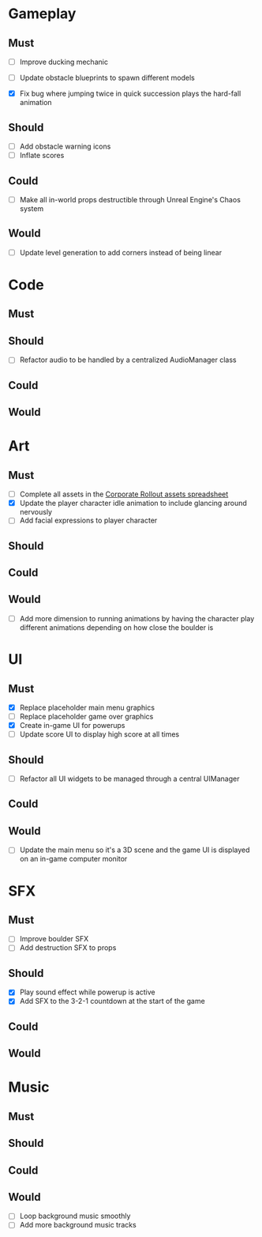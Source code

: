 # Gameplay
## Must
- [ ] Improve ducking mechanic
- [ ] Update obstacle blueprints to spawn different models
- [x] Fix bug where jumping twice in quick succession plays the hard-fall animation


## Should
- [ ] Add obstacle warning icons
- [ ] Inflate scores

## Could
- [ ] Make all in-world props destructible through Unreal Engine's Chaos system
## Would
- [ ] Update level generation to add corners instead of being linear


# Code
## Must

## Should
- [ ] Refactor audio to be handled by a centralized AudioManager class

## Could

## Would


# Art
## Must
- [ ] Complete all assets in the [Corporate Rollout assets spreadsheet](https://docs.google.com/spreadsheets/d/191MOwSGsKXqwEgvzihiEf_zCXeHrzPd34X6nVXWNiSo/edit#gid=0)
- [x] Update the player character idle animation to include glancing around nervously
- [ ] Add facial expressions to player character

## Should

## Could

## Would
- [ ] Add more dimension to running animations by having the character play different animations depending on how close the boulder is


# UI
## Must
- [x] Replace placeholder main menu graphics
- [ ] Replace placeholder game over graphics
- [x] Create in-game UI for powerups
- [ ] Update score UI to display high score at all times

## Should
- [ ] Refactor all UI widgets to be managed through a central UIManager

## Could
## Would
- [ ] Update the main menu so it's a 3D scene and the game UI is displayed on an in-game computer monitor


# SFX
## Must
- [ ] Improve boulder SFX
- [ ] Add destruction SFX to props

## Should
- [x] Play sound effect while powerup is active
- [x] Add SFX to the 3-2-1 countdown at the start of the game

## Could

## Would


# Music
## Must
## Should
## Could
## Would
- [ ] Loop background music smoothly
- [ ] Add more background music tracks